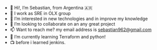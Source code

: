 - 👋 Hi!, I’m Sebastian, from Argentina 🇦🇷
- 🏢 I work as SRE in OLX group 
- 👀 I’m interested in new technologies and in improve my knowledge
- 💞️ I’m looking to collaborate on an any great project
- 📫 Want to reach me? my email address is sebastian962@gmail.com
-  🌱 I’m currently learning Terraform and python!
-  📺 before i learned jenkins.

<!---
sebastian962/sebastian962 is a ✨ special ✨ repository because its `README.md` (this file) appears on your GitHub profile.
You can click the Preview link to take a look at your changes.
--->
